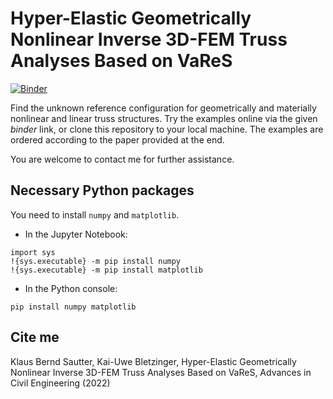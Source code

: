 # Hyper-Elastic Geometrically Nonlinear Inverse 3D-FEM Truss Analyses Based on VaReS

[![Binder](https://mybinder.org/badge_logo.svg)](https://mybinder.org/v2/gh/KlausBSautter/Find_Reference_Truss_3D/HEAD)

Find the unknown reference configuration for geometrically and materially nonlinear and linear truss structures. Try the examples online via the given *binder* link, or clone this repository to your local machine. The examples are ordered according to the paper provided at the end.

You are welcome to contact me for further assistance.


## Necessary Python packages

You need to install `numpy` and `matplotlib`.

- In the Jupyter Notebook:
```
import sys
!{sys.executable} -m pip install numpy
!{sys.executable} -m pip install matplotlib
```

- In the Python console:
```
pip install numpy matplotlib
```

## Cite me
Klaus Bernd Sautter, Kai-Uwe Bletzinger, Hyper-Elastic Geometrically Nonlinear Inverse 3D-FEM Truss Analyses Based on VaReS, Advances in Civil Engineering (2022)
